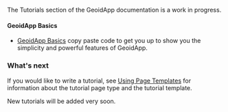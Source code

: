 ---
---

The Tutorials section of the GeoidApp documentation is a work in progress.

#### GeoidApp Basics

* [GeoidApp Basics](/docs/tutorials/geoidapp-basics/) copy paste code to get you up to show you the simplicity and powerful features of GeoidApp.


### What's next

If you would like to write a tutorial, see
[Using Page Templates](/docs/contribute/page-templates/)
for information about the tutorial page type and the tutorial template.

New tutorials will be added very soon.

